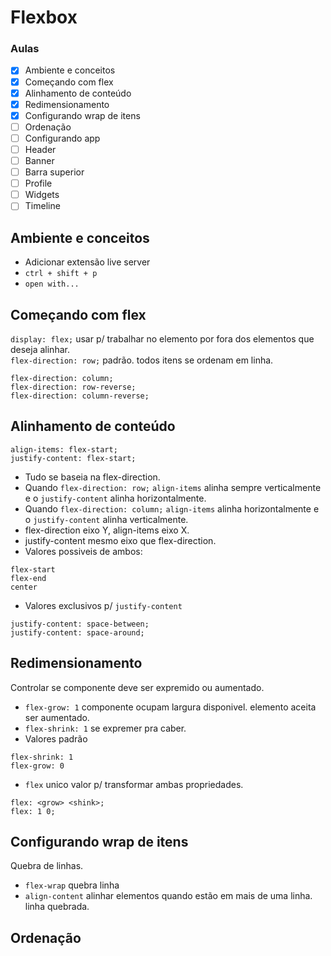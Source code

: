 # Flexbox

### Aulas

- [x] Ambiente e conceitos
- [x] Começando com flex
- [x] Alinhamento de conteúdo
- [x] Redimensionamento
- [x] Configurando wrap de itens
- [ ] Ordenação
- [ ] Configurando app
- [ ] Header
- [ ] Banner
- [ ] Barra superior
- [ ] Profile
- [ ] Widgets
- [ ] Timeline

## Ambiente e conceitos

- Adicionar extensão live server
- ```ctrl + shift + p```
- ```open with...```

## Começando com flex

```display: flex;``` usar p/ trabalhar no elemento por fora dos elementos que deseja alinhar.  
```flex-direction: row;``` padrão. todos itens se ordenam em linha.  
```
flex-direction: column;
flex-direction: row-reverse;
flex-direction: column-reverse;
```

## Alinhamento de conteúdo

```
align-items: flex-start;
justify-content: flex-start;
```
- Tudo se baseia na flex-direction.  
- Quando ```flex-direction: row;``` ```align-items``` alinha sempre verticalmente e o ```justify-content``` alinha horizontalmente.  
- Quando ```flex-direction: column;``` ```align-items``` alinha horizontalmente e o ```justify-content``` alinha verticalmente.  
- flex-direction eixo Y, align-items eixo X.  
- justify-content mesmo eixo que flex-direction.  
- Valores possiveis de ambos: 
```
flex-start
flex-end
center
``` 
- Valores exclusivos p/ ```justify-content```
```
justify-content: space-between;
justify-content: space-around;
```

## Redimensionamento

Controlar se componente deve ser expremido ou aumentado.
- ```flex-grow: 1``` componente ocupam largura disponivel. elemento aceita ser aumentado.
- ```flex-shrink: 1``` se expremer pra caber.
- Valores padrão
```
flex-shrink: 1
flex-grow: 0
```
- ```flex``` unico valor p/ transformar ambas propriedades.
```
flex: <grow> <shink>;
flex: 1 0;
```

## Configurando wrap de itens

Quebra de linhas.

- ```flex-wrap``` quebra linha
- ```align-content``` alinhar elementos quando estão em mais de uma linha. linha quebrada.

## Ordenação
